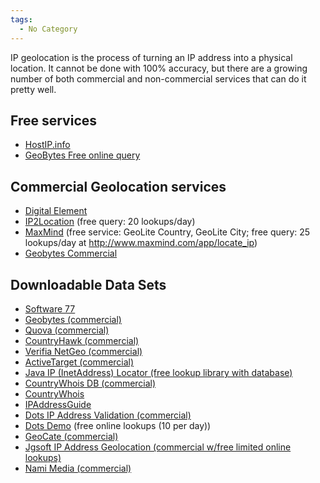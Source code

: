```yaml
---
tags:
  - No Category
---
```

IP geolocation is the process of turning an IP address into a physical
location. It cannot be done with 100% accuracy, but there are a growing
number of both commercial and non-commercial services that can do it
pretty well.

## Free services

- [HostIP.info](http://hostip.info)
- [GeoBytes Free online query](http://www.geobytes.com/IpLocator.htm)

## Commercial Geolocation services

- [Digital
  Element](http://www.digital-element.net/ip_intelligence/ip_intelligence.html)
- [IP2Location](http://www.ip2location.com/?AfID=23224) (free query: 20
  lookups/day)
- [MaxMind](http://www.maxmind.com/app/ip-location) (free service:
  GeoLite Country, GeoLite City; free query: 25 lookups/day at
  <http://www.maxmind.com/app/locate_ip>)
- [Geobytes Commercial](http://www.geobytes.com)

## Downloadable Data Sets

- [Software 77](http://software77.net/cgi-bin/ip-country/geo-ip.pl)
- [Geobytes (commercial)](http://www.geobytes.com)
- [Quova (commercial)](http://www.quova.com)
- [CountryHawk (commercial)](http://www.cyscape.com/products/chawk)
- [Verifia NetGeo (commercial)](http://www.netgeo.com/index.htm)
- [ActiveTarget (commercial)](http://www.activetarget.com/)
- [Java IP (InetAddress) Locator (free lookup library with
  database)](https://sourceforge.net/projects/javainetlocator/)
- [CountryWhois DB
  (commercial)](http://www.tamos.com/products/ip-location-database)
- [CountryWhois](http://www.countrywhois.com/online-demo.php)
- [IPAddressGuide](http://www.IPAddressGuide.com/)
- [Dots IP Address Validation
  (commercial)](http://www.serviceobjects.com/products/dots_ipgeo.asp?zut=GGL1004&bhcp=1)
- [Dots Demo](http://www.serviceobjects.com/demos/geopinpointdemo.asp)
  (free online lookups (10 per day))
- [GeoCate (commercial)](http://www.geocate.com/index.htm)
- [Jgsoft IP Address Geolocation (commercial w/free limited online
  lookups)](http://www.ip2country.net/)
- [Nami Media (commercial)](http://www.namimedia.com/geo.htm)